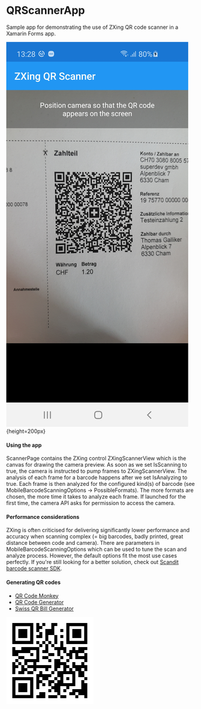 # QRScannerApp
Sample app for demonstrating the use of ZXing QR code scanner in a Xamarin Forms app.

![](https://raw.githubusercontent.com/hsrcasnet/QRScannerApp/master/Screenshots/qr-scanner-screenshot-android.jpg "Screenshot Android"){height=200px}

#### Using the app
ScannerPage contains the ZXing control ZXingScannerView which is the canvas for drawing the camera preview. As soon as we set IsScanning to true, the camera is instructed to pump frames to ZXingScannerView. The analysis of each frame for a barcode happens after we set IsAnalyzing to true.
Each frame is then analyzed for the configured kind(s) of barcode (see MobileBarcodeScanningOptions -> PossibleFormats). The more formats are chosen, the more time it takes to analyze each frame.
If launched for the first time, the camera API asks for permission to access the camera.

#### Performance considerations
ZXing is often criticised for delivering significantly lower performance and accuracy when scanning complex (= big barcodes, badly printed, great distance between code and camera).
There are parameters in MobileBarcodeScanningOptions which can be used to tune the scan and analyze process. However, the default options fit the most use cases perfectly.
If you're still looking for a better solution, check out [Scandit barcode scanner SDK](https://www.scandit.com/products/barcode-scanning/).

#### Generating QR codes
- [QR Code Monkey](https://www.qrcode-monkey.com/)
- [QR Code Generator](https://www.qrcode-generator.ch/)
- [Swiss QR Bill Generator](https://www.codecrete.net/qrbill/bill)

![](https://raw.githubusercontent.com/hsrcasnet/QRScannerApp/master/qr-code.png "Sample QR Code")
